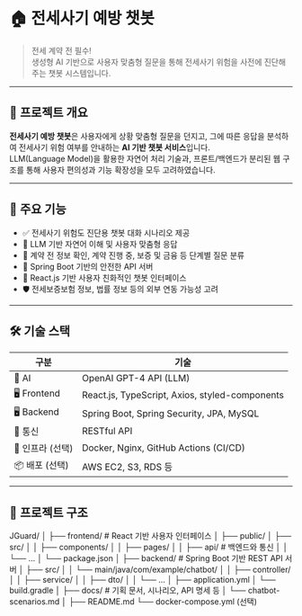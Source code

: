 # 🏠 전세사기 예방 챗봇

> 전세 계약 전 필수!  
> 생성형 AI 기반으로 사용자 맞춤형 질문을 통해 전세사기 위험을 사전에 진단해주는 챗봇 시스템입니다.

---

## 📌 프로젝트 개요

**전세사기 예방 챗봇**은 사용자에게 상황 맞춤형 질문을 던지고, 그에 따른 응답을 분석하여 전세사기 위험 여부를 안내하는 **AI 기반 챗봇 서비스**입니다.  
LLM(Language Model)을 활용한 자연어 처리 기술과, 프론트/백엔드가 분리된 웹 구조를 통해 사용자 편의성과 기능 확장성을 모두 고려하였습니다.

---

## 🚀 주요 기능

- ✅ 전세사기 위험도 진단용 챗봇 대화 시나리오 제공
- 🧠 LLM 기반 자연어 이해 및 사용자 맞춤형 응답
- 📁 계약 전 정보 확인, 계약 진행 중, 보증 및 금융 등 단계별 질문 분류
- 🔐 Spring Boot 기반의 안전한 API 서버
- 💬 React.js 기반 사용자 친화적인 챗봇 인터페이스
- 🛡️ 전세보증보험 정보, 법률 정보 등의 외부 연동 가능성 고려

---

## 🛠️ 기술 스택

| 구분 | 기술 |
|------|------|
| 🧠 AI | OpenAI GPT-4 API (LLM) |
| 🖥️ Frontend | React.js, TypeScript, Axios, styled-components |
| 🖥️ Backend | Spring Boot, Spring Security, JPA, MySQL |
| 🔗 통신 | RESTful API |
| 🐳 인프라 (선택) | Docker, Nginx, GitHub Actions (CI/CD) |
| 📦 배포 (선택) | AWS EC2, S3, RDS 등 |

---

## 📁 프로젝트 구조

JGuard/
│
├── frontend/ # React 기반 사용자 인터페이스
│ ├── public/
│ ├── src/
│ │ ├── components/
│ │ ├── pages/
│ │ ├── api/ # 백엔드와 통신
│ │ └── ...
│ └── package.json
│
├── backend/ # Spring Boot 기반 REST API 서버
│ ├── src/
│ │ └── main/java/com/example/chatbot/
│ │ ├── controller/
│ │ ├── service/
│ │ ├── dto/
│ │ └── ...
│ ├── application.yml
│ └── build.gradle
│
├── docs/ # 기획 문서, 시나리오, API 명세 등
│ └── chatbot-scenarios.md
│
├── README.md
└── docker-compose.yml (선택)
